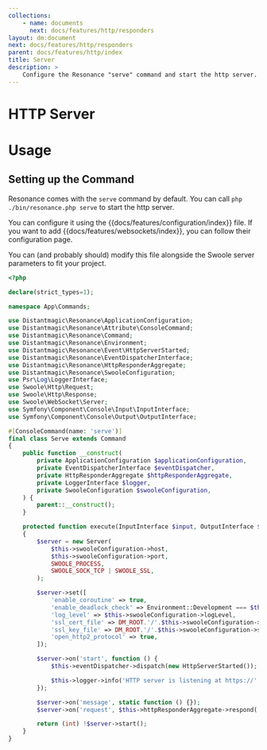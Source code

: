 ```yaml
---
collections: 
    - name: documents
      next: docs/features/http/responders
layout: dm:document
next: docs/features/http/responders
parent: docs/features/http/index
title: Server
description: >
    Configure the Resonance "serve" command and start the http server.
---
```


# HTTP Server

# Usage

## Setting up the Command

Resonance comes with the `serve` command by default. You can call
`php ./bin/resonance.php serve` to start the http server.

You can configure it using the {{docs/features/configuration/index}} file.
If you want to add {{docs/features/websockets/index}}, you can follow their 
configuration page.

You can (and probably should) modify this file alongside the Swoole server 
parameters to fit your project.

```php
<?php

declare(strict_types=1);

namespace App\Commands;

use Distantmagic\Resonance\ApplicationConfiguration;
use Distantmagic\Resonance\Attribute\ConsoleCommand;
use Distantmagic\Resonance\Command;
use Distantmagic\Resonance\Environment;
use Distantmagic\Resonance\Event\HttpServerStarted;
use Distantmagic\Resonance\EventDispatcherInterface;
use Distantmagic\Resonance\HttpResponderAggregate;
use Distantmagic\Resonance\SwooleConfiguration;
use Psr\Log\LoggerInterface;
use Swoole\Http\Request;
use Swoole\Http\Response;
use Swoole\WebSocket\Server;
use Symfony\Component\Console\Input\InputInterface;
use Symfony\Component\Console\Output\OutputInterface;

#[ConsoleCommand(name: 'serve')]
final class Serve extends Command
{
    public function __construct(
        private ApplicationConfiguration $applicationConfiguration,
        private EventDispatcherInterface $eventDispatcher,
        private HttpResponderAggregate $httpResponderAggregate,
        private LoggerInterface $logger,
        private SwooleConfiguration $swooleConfiguration,
    ) {
        parent::__construct();
    }

    protected function execute(InputInterface $input, OutputInterface $output): int
    {
        $server = new Server(
            $this->swooleConfiguration->host,
            $this->swooleConfiguration->port,
            SWOOLE_PROCESS,
            SWOOLE_SOCK_TCP | SWOOLE_SSL,
        );

        $server->set([
            'enable_coroutine' => true,
            'enable_deadlock_check' => Environment::Development === $this->applicationConfiguration->environment,
            'log_level' => $this->swooleConfiguration->logLevel,
            'ssl_cert_file' => DM_ROOT.'/'.$this->swooleConfiguration->sslCertFile,
            'ssl_key_file' => DM_ROOT.'/'.$this->swooleConfiguration->sslKeyFile,
            'open_http2_protocol' => true,
        ]);

        $server->on('start', function () {
            $this->eventDispatcher->dispatch(new HttpServerStarted());

            $this->logger->info('HTTP server is listening at https://'.$this->swooleConfiguration->host.':'.$this->swooleConfiguration->port);
        });

        $server->on('message', static function () {});
        $server->on('request', $this->httpResponderAggregate->respond(...));

        return (int) !$server->start();
    }
}
```
